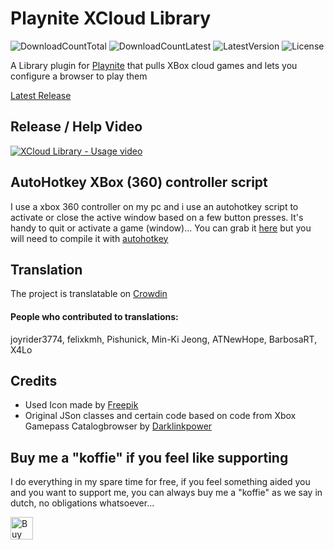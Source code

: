 # Playnite XCloud Library
![DownloadCountTotal](https://img.shields.io/github/downloads/joyrider3774/Playnite_XCloud_Library/total?label=total%20downloads&style=plastic) ![DownloadCountLatest](https://img.shields.io/github/downloads/joyrider3774/Playnite_XCloud_Library/latest/total?style=plastic) ![LatestVersion](https://img.shields.io/github/v/tag/joyrider3774/Playnite_XCloud_Library?label=Latest%20version&style=plastic) ![License](https://img.shields.io/github/license/joyrider3774/Playnite_XCloud_Library?style=plastic)

A Library plugin for [Playnite](https://www.playnite.link/) that pulls XBox cloud games and lets you configure a browser to play them

[Latest Release](https://github.com/joyrider3774/Playnite_XCloud_Library/releases/latest)

## Release / Help Video
[![XCloud Library - Usage video](http://img.youtube.com/vi/7zP1iC6Ud-E/0.jpg)](https://youtu.be/7zP1iC6Ud-E "XCloud Library - Usage video")

## AutoHotkey XBox (360) controller script
I use a xbox 360 controller on my pc and i use an autohotkey script to activate or close the active window based on a few button presses. It's handy to quit or activate a game (window)... You can grab it [here](https://gist.github.com/joyrider3774/23facbe6664001486a4fc35af868a78c) but you will need to compile it with [autohotkey](https://www.autohotkey.com/)

## Translation
The project is translatable on [Crowdin](https://crowdin.com/project/playnite-game-speak)

#### People who contributed to translations:
joyrider3774, felixkmh, Pishunick, Min-Ki Jeong, ATNewHope, BarbosaRT, X4Lo

## Credits
* Used Icon made by [Freepik](http://www.freepik.com/)
* Original JSon classes and certain code based on code from Xbox Gamepass Catalogbrowser by [Darklinkpower](https://github.com/darklinkpower)

## Buy me a "koffie" if you feel like supporting 
I do everything in my spare time for free, if you feel something aided you and you want to support me, you can always buy me a "koffie" as we say in dutch, no obligations whatsoever...

<a href='https://ko-fi.com/Q5Q3BKI5S' target='_blank'><img height='36' style='border:0px;height:36px;' src='https://cdn.ko-fi.com/cdn/kofi2.png?v=3' border='0' alt='Buy Me a Coffee at ko-fi.com' /></a>
